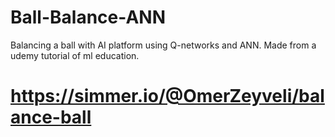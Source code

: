 # Ball-Balance-ANN
 Balancing a ball with AI platform using Q-networks and ANN. Made from a udemy tutorial of ml education.
# https://simmer.io/@OmerZeyveli/balance-ball

